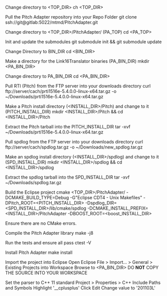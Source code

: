 Change directory to <TOP_DIR>
	ch <TOP_DIR>

Pull the Pitch Adapter repository into your Repo Folder
	git clone ssh://git@gitlab:5022/mtmd/PitchAdapter.git

Change directory to <TOP_DIR>/PitchAdapter/ (PA_TOP)
	cd  <PA_TOP>

Init and update the submodules
	git submodule init && git submodule update

Change Directory to BIN_DIR
	cd 	<BIN_DIR>

Make a directory for the Link16Translator binaries (PA_BIN_DIR)
	mkdir <PA_BIN_DIR> 

Change directory to PA_BIN_DIR
	cd <PA_BIN_DIR> 

Pull RTI (Pitch) from the FTP server into your downloads directory
	curl ftp://server/cach/prti1516e-5.4.0.0-linux-x64.tar.gz -o ~/Downloads/prti1516e-5.4.0.0-linux-x64.tar.gz

Make a Pitch install directory (<INSTALL_DIR>/Pitch) and change to it (PITCH_INSTALL_DIR)
	mkdir <INSTALL_DIR>/Pitch && cd <INSTALL_DIR>/Pitch

Extract the Pitch tarball into the PITCH_INSTALL_DIR
	tar -xvf ~/Downloads/prti1516e-5.4.0.0-linux-x64.tar.gz

Pull spdlog from the FTP server into your downloads directory
	curl ftp://server/cach/spdlog.tar.gz -o ~/Downloads/new_spdlog.tar.gz

Make an spdlog install directory (<INSTALL_DIR>/spdlog) and change to it (SPD_INSTALL_DIR)
	mkdir <INSTALL_DIR>/spdlog && cd <INSTALL_DIR>/spdlog

Extract the spdlog tarball into the SPD_INSTALL_DIR
	tar -xvf ~/Downloads/spdlog.tar.gz

Build the Eclipse project 
	cmake <TOP_DIR>/PitchAdapter/ -DCMAKE_BUILD_TYPE=Debug -G"Eclipse CDT4 - Unix Makefiles" -DPitch_ROOT=<PITCH_INSTALL_DIR> -Dspdlog_DIR=<SPD_INSTALL_DIR>/lib/cmake/spdlog -DCMAKE_INSTALL_PREFIX=<INSTALL_DIR>/PitchAdapter -DBOOST_ROOT=<boost_INSTALL_DIR>

Ensure there are no CMake errors. 

Compile the Pitch Adapter library 
	make -j8

Run the tests and ensure all pass 
	ctest -V

Install Pitch Adapter
	make install

Import the project into Eclipse
	Open Eclipse
	File > Import... > General > Existing Projects into Workspace
	Browse to <PA_BIN_DIR> 
	DO **NOT** COPY THE SOURCE INTO YOUR WORKSPACE

Set the parser to C++ 11 standard
	Project > Properties > C++ Include Paths and Symbols 
	Highlight '__cplusplus'
	Click Edit 
	Change value to '201103L'


